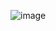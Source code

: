 

![image](https://user-images.githubusercontent.com/50436546/203572757-8522b7cd-f43c-4038-86a7-2293471e4c14.png)

